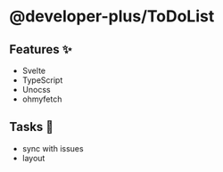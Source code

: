 # @developer-plus/ToDoList

## Features ✨

- Svelte
- TypeScript
- Unocss
- ohmyfetch

## Tasks 🔧

- sync with issues
- layout